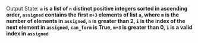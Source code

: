 Output State: **`a` is a list of `n` distinct positive integers sorted in ascending order, `assigned` contains the first `m+3` elements of list `a`, where `m` is the number of elements in `assigned`, `n` is greater than 2, `i` is the index of the next element in `assigned`, `can_form` is True, `m+3` is greater than 0, `i` is a valid index in `assigned`**